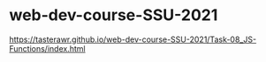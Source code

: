 # web-dev-course-SSU-2021
https://tasterawr.github.io/web-dev-course-SSU-2021/Task-08_JS-Functions/index.html
